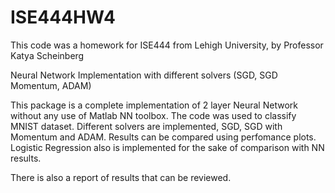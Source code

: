 # ISE444HW4
This code was a homework for ISE444 from Lehigh University, by Professor Katya Scheinberg

Neural Network Implementation with different solvers (SGD, SGD Momentum, ADAM)

This package is a complete implementation of 2 layer Neural Network without any use of Matlab NN toolbox. 
The code was used to classify MNIST dataset. 
Different solvers are implemented, SGD, SGD with Momentum and ADAM. 
Results can be compared using perfomance plots. 
Logistic Regression also is implemented for the sake of comparison with NN results. 

There is also a report of results that can be reviewed. 
